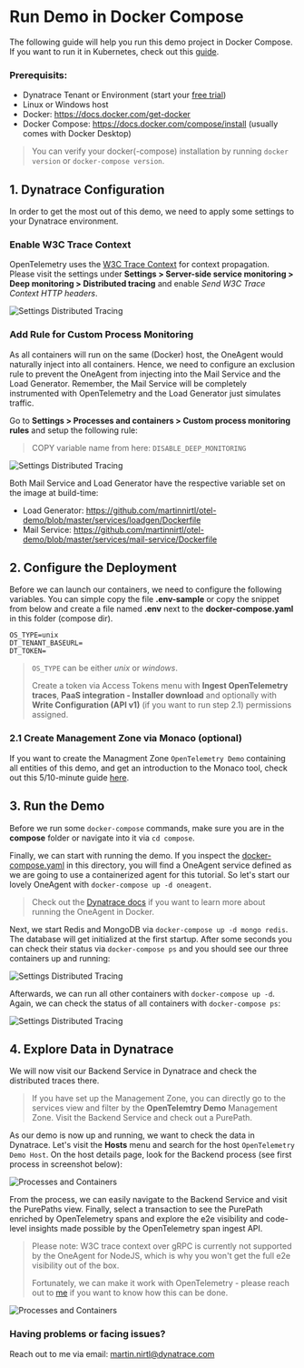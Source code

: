 # Run Demo in Docker Compose

The following guide will help you run this demo project in Docker Compose. If you want to run it in Kubernetes, check out this [guide](https://github.com/martinnirtl/otel-demo/tree/master/kubernetes).

### Prerequisits:

- Dynatrace Tenant or Environment (start your [free trial](https://www.dynatrace.com/trial/))
- Linux or Windows host
- Docker: https://docs.docker.com/get-docker
- Docker Compose: https://docs.docker.com/compose/install (usually comes with Docker Desktop)

> You can verify your docker(-compose) installation by running `docker version` or `docker-compose version`.

## 1. Dynatrace Configuration

In order to get the most out of this demo, we need to apply some settings to your Dynatrace environment.

### Enable W3C Trace Context

OpenTelemetry uses the [W3C Trace Context](https://www.w3.org/TR/trace-context) for context propagation. Please visit the settings under **Settings > Server-side service monitoring > Deep monitoring > Distributed tracing** and enable _Send W3C Trace Context HTTP headers_.

![Settings Distributed Tracing](https://raw.githubusercontent.com/martinnirtl/otel-demo/master/docs/img/settings-distributedtracing.png)

### Add Rule for Custom Process Monitoring

As all containers will run on the same (Docker) host, the OneAgent would naturally inject into all containers. Hence, we need to configure an exclusion rule to prevent the OneAgent from injecting into the Mail Service and the Load Generator. Remember, the Mail Service will be completely instrumented with OpenTelemetry and the Load Generator just simulates traffic.

Go to **Settings > Processes and containers > Custom process monitoring rules** and setup the following rule:

> COPY variable name from here: `DISABLE_DEEP_MONITORING`

![Settings Distributed Tracing](https://raw.githubusercontent.com/martinnirtl/otel-demo/master/docs/img/settings-customprocessmonitoringrules.png)

Both Mail Service and Load Generator have the respective variable set on the image at build-time:

- Load Generator: https://github.com/martinnirtl/otel-demo/blob/master/services/loadgen/Dockerfile
- Mail Service: https://github.com/martinnirtl/otel-demo/blob/master/services/mail-service/Dockerfile

## 2. Configure the Deployment

Before we can launch our containers, we need to configure the following variables. You can simple copy the file **.env-sample** or copy the snippet from below and create a file named **.env** next to the **docker-compose.yaml** in this folder (compose dir).

```env
OS_TYPE=unix
DT_TENANT_BASEURL=
DT_TOKEN=
```

> `OS_TYPE` can be either _unix_ or _windows_.
>
> Create a token via Access Tokens menu with **Ingest OpenTelemetry traces**, **PaaS integration - Installer download** and optionally with **Write Configuration (API v1)** (if you want to run step 2.1) permissions assigned.

### 2.1 Create Management Zone via Monaco (optional)

If you want to create the Managment Zone `OpenTelemetry Demo` containing all entities of this demo, and get an introduction to the Monaco tool, check out this 5/10-minute guide [here](https://github.com/martinnirtl/otel-demo/tree/master/monaco).

## 3. Run the Demo

Before we run some `docker-compose` commands, make sure you are in the **compose** folder or navigate into it via `cd compose`.

Finally, we can start with running the demo. If you inspect the [docker-compose.yaml](https://github.com/martinnirtl/otel-demo/blob/master/compose/docker-compose.yaml) in this directory, you will find a OneAgent service defined as we are going to use a containerized agent for this tutorial. So let's start our lovely OneAgent with `docker-compose up -d oneagent`.

> Check out the [Dynatrace docs](https://www.dynatrace.com/support/help/setup-and-configuration/setup-on-container-platforms/docker/set-up-dynatrace-oneagent-as-docker-container/) if you want to learn more about running the OneAgent in Docker.

Next, we start Redis and MongoDB via `docker-compose up -d mongo redis`. The database will get initialized at the first startup. After some seconds you can check their status via `docker-compose ps` and you should see our three containers up and running:

![Settings Distributed Tracing](https://raw.githubusercontent.com/martinnirtl/otel-demo/master/docs/img/dockercompose-ps-redismongo.png)

Afterwards, we can run all other containers with `docker-compose up -d`. Again, we can check the status of all containers with `docker-compose ps`:

![Settings Distributed Tracing](https://raw.githubusercontent.com/martinnirtl/otel-demo/master/docs/img/dockercompose-ps-all.png)

## 4. Explore Data in Dynatrace

We will now visit our Backend Service in Dynatrace and check the distributed traces there.

> If you have set up the Management Zone, you can directly go to the services view and filter by the **OpenTelemtry Demo** Management Zone. Visit the Backend Service and check out a PurePath.

As our demo is now up and running, we want to check the data in Dynatrace. Let's visit the **Hosts** menu and search for the host `OpenTelemetry Demo Host`. On the host details page, look for the Backend process (see first process in screenshot below):

![Processes and Containers](https://raw.githubusercontent.com/martinnirtl/otel-demo/master/docs/img/dt-processesandcontainers.png)

From the process, we can easily navigate to the Backend Service and visit the PurePaths view. Finally, select a transaction to see the PurePath enriched by OpenTelemetry spans and explore the e2e visibility and code-level insights made possible by the OpenTelemetry span ingest API.

> Please note: W3C trace context over gRPC is currently not supported by the OneAgent for NodeJS, which is why you won't get the full e2e visibility out of the box.
>
> Fortunately, we can make it work with OpenTelemetry - please reach out to [me](mailto:martin.nirtl@dynatrace.com) if you want to know how this can be done.

![Processes and Containers](https://raw.githubusercontent.com/martinnirtl/otel-demo/master/docs/img/dt-purepath.png)

### Having problems or facing issues?

Reach out to me via email: [martin.nirtl@dynatrace.com](mailto:martin.nirtl@dynatrace.com)
